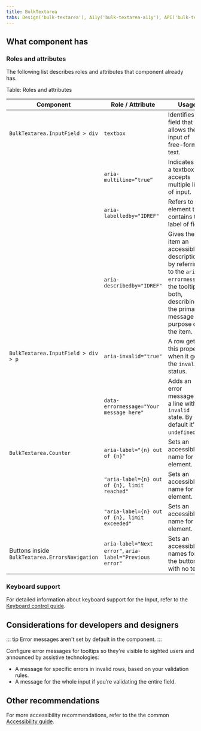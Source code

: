 ```yaml
---
title: BulkTextarea
tabs: Design('bulk-textarea'), A11y('bulk-textarea-a11y'), API('bulk-textarea-api'), Example('bulk-textarea-code'), Changelog('bulk-textarea-changelog')
---
```


## What component has

### Roles and attributes

The following list describes roles and attributes that component already has.

Table: Roles and attributes

| Component                                      | Role / Attribute                                         | Usage                                                                                                                                                          |
| ---------------------------------------------- | -------------------------------------------------------- | -------------------------------------------------------------------------------------------------------------------------------------------------------------- |
| `BulkTextarea.InputField > div`                | `textbox`                                                | Identifies a field that allows the input of free-form text.                                                                                                    |
|                                                | `aria-multiline=”true”`                                  | Indicates that a textbox accepts multiple lines of input.                                                                                                      |
|                                                | `aria-labelledby="IDREF"`                                | Refers to the element that contains the label of field.                                                                                                        |
|                                                | `aria-describedby="IDREF"`                               | Gives the item an accessible description by referring to the `aria-errormessage`, the tooltip, or both, describing the primary message or purpose of the item. |
| `BulkTextarea.InputField > div > p`            | `aria-invalid="true"`                                    | A row gets this property when it gets the `invalid` status.                                                                                                    |
|                                                | `data-errormessage="Your message here"`                  | Adds an error message for a line with `invalid` state. By default it's `undefined`.                                                                                                        |
| `BulkTextarea.Counter`                         | `aria-label="{n} out of {n}"`                            | Sets an accessible name for the element.                                                                                                                       |
|                                                | `"aria-label={n} out of {n}, limit reached"`             | Sets an accessible name for the element.                                                                                                                       |
|                                                | `"aria-label={n} out of {n}, limit exceeded"`            | Sets an accessible name for the element.                                                                                                                       |
| Buttons inside `BulkTextarea.ErrorsNavigation` | `aria-label="Next error"`, `aria-label="Previous error"` | Sets an accessible names for the buttons with no text.                                                                                                         |

<!-- | CHECK p rows | `aria-live="polite"` | Identifies the container element as a live region in the "polite" state, meaning assistive technology users are informed of changes to the region at the next available opportunity. Announces live message:"Keyword {2}", on each keyboard navigation (Up/Down key) within the textbox rows without errors. |
| CHECK IF NEEDED `BulkTextarea.ErrorItem` | `aria-hidden="true"` | Hides noninteractive icon from the assistive technologies.
| CHECK | `aria-live="polite"` | Identifies the container element as a live region in the "polite" state, meaning assistive technology users are informed of changes to the region at the next available opportunity. Announces live message:"Error {n} out of {n}", while navigating between the errors using buttons. | |
-->

### Keyboard support

For detailed information about keyboard support for the Input, refer to the [Keyboard control guide](/core-principles/a11y/a11y-keyboard#input_i_textarea).

## Considerations for developers and designers

::: tip
Error messages aren't set by default in the component.
:::

Configure error messages for tooltips so they're visible to sighted users and announced by assistive technologies:

- A message for specific errors in invalid rows, based on your validation rules.
- A message for the whole input if you’re validating the entire field.

## Other recommendations

For more accessibility recommendations, refer to the the common [Accessibility guide](/core-principles/a11y/a11y).
